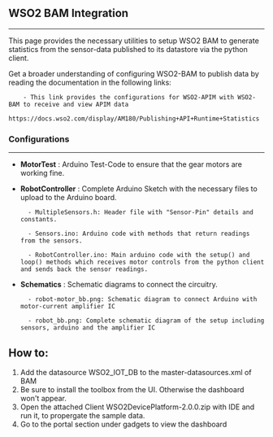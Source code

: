 ## WSO2 BAM Integration
-----------------

This page provides the necessary utilities to setup WSO2 BAM to generate statistics from the sensor-data published to its datastore via the python client.

Get a broader understanding of configuring WSO2-BAM to publish data by reading the documentation in the following links:

		- This link provides the configurations for WSO2-APIM with WSO2-BAM to receive and view APIM data
			https://docs.wso2.com/display/AM180/Publishing+API+Runtime+Statistics

### Configurations
-----------------
* **MotorTest** : Arduino Test-Code to ensure that the gear motors are working fine.
* **RobotController** : Complete Arduino Sketch with the necessary files to upload to the Arduino board.

		- MultipleSensors.h: Header file with "Sensor-Pin" details and constants.
        
        - Sensors.ino: Arduino code with methods that return readings from the sensors.
        
        - RobotController.ino: Main arduino code with the setup() and loop() methods which receives motor controls from the python client and sends back the sensor readings.
        
* **Schematics** : Schematic diagrams to connect the circuitry.

		- robot-motor_bb.png: Schematic diagram to connect Arduino with motor-current amplifier IC
        
        - robot_bb.png: Complete schematic diagram of the setup including sensors, arduino and the amplifier IC


How to:
--------

1) Add the datasource WSO2_IOT_DB to the master-datasources.xml of BAM
2) Be sure to install the toolbox from the UI. Otherwise the dashboard won't appear.
4) Open the attached Client WSO2DevicePlatform-2.0.0.zip with IDE and run it, to propergate the sample data.
5) Go to the portal section under gadgets to view the dashboard
